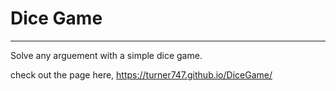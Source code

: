 # Dice Game
---------------------------------------------------------------
Solve any arguement with a simple dice game.

check out the page here, https://turner747.github.io/DiceGame/